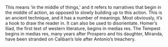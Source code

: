 This means ‘in the middle of things,’ and it refers to narratives that begin in the middle of action, as opposed to slowly building up to this action. This is an ancient technique, and it has a number of meanings. Most obviously, it’s a hook to draw the reader in. It can also be used to disorientate.
Homer’s Iliad, the first text of western literature, begins in medias res. The Tempest begins in medias res, many years after Prospero and his daughter, Miranda, have been stranded on Caliban’s Isle after Antonio’s treachery.